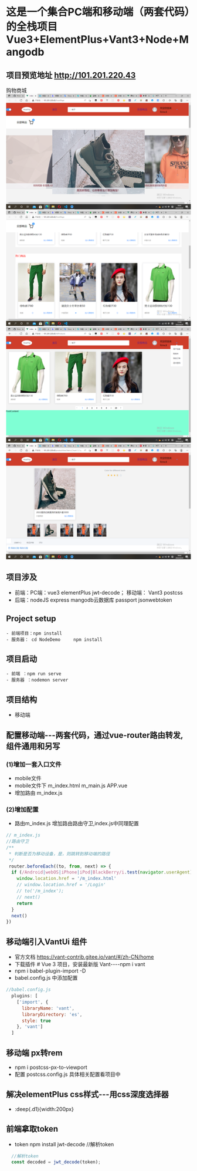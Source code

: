 # 这是一个集合PC端和移动端（两套代码）的全栈项目 Vue3+ElementPlus+Vant3+Node+Mangodb
## 项目预览地址 http://101.201.220.43
<a herf="http://101.201.220.43/">购物商城</a>
![avatar](./GitImgview/1.png)
![avatar](./GitImgview/2.png)
![avatar](./GitImgview/3.png)
![avatar](./GitImgview/4.png)
## 项目涉及
- 前端：PC端：vue3 elementPlus jwt-decode； 移动端： Vant3  postcss
- 后端：nodeJS express mangodb云数据库 passport jsonwebtoken 
## Project setup
```
- 前端项目：npm install  
- 服务器： cd NodeDemo     npm install
```
## 项目启动
```
- 前端 ：npm run serve
- 服务器 ：nodemon server
```
## 项目结构
- 移动端


## 配置移动端---两套代码，通过vue-router路由转发,组件通用和另写
### (1)增加一套入口文件
- mobile文件
- mobile文件下 m_index.html m_main.js APP.vue 
- 增加路由 m_index.js
### (2)增加配置
- 路由m_index.js 增加路由路由守卫,index.js中同理配置
```js
// m_index.js
//路由守卫
/**
 * 判断是否为移动设备，是，则跳转到移动端的路径
 */
 router.beforeEach((to, from, next) => {
  if (/Android|webOS|iPhone|iPod|BlackBerry/i.test(navigator.userAgent)) {
    window.location.href = '/m_index.html'
    // window.location.href = '/Login'
    // to('/m_index');
    // next()
    return
  }
  next()
})

```
## 移动端引入VantUi 组件
- 官方文档 https://vant-contrib.gitee.io/vant/#/zh-CN/home
- 下载插件 # Vue 3 项目，安装最新版 Vant----npm i vant
- npm i babel-plugin-import -D
- babel.config.js 中添加配置
```js
//babel.config.js
  plugins: [
    ['import', {
      libraryName: 'vant',
      libraryDirectory: 'es',
      style: true
    }, 'vant']
  ]
```
## 移动端 px转rem 
- npm i postcss-px-to-viewport
- 配置 postcss.config.js  具体相关配置看项目中
## 解决elementPlus css样式---用css深度选择器
- :deep(.d1){width:200px}
## 前端拿取token 
- token npm install jwt-decode //解析token
```js
  //解析token
  const decoded = jwt_decode(token);
```